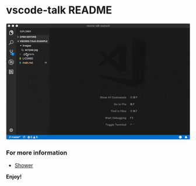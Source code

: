 # vscode-talk README

<img src="demo.gif" />

### For more information

* [Shower](https://shwr.me/)

**Enjoy!**
